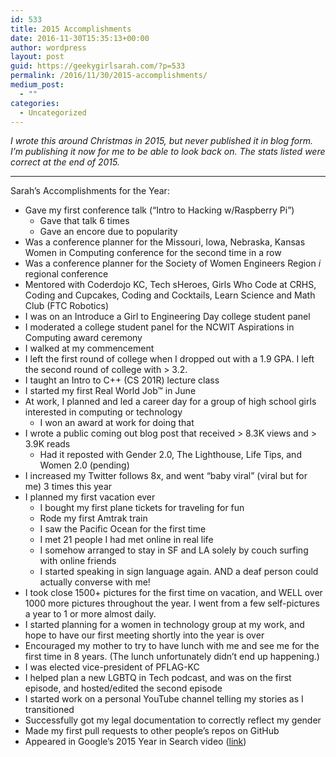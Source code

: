 ```yaml
---
id: 533
title: 2015 Accomplishments
date: 2016-11-30T15:35:13+00:00
author: wordpress
layout: post
guid: https://geekygirlsarah.com/?p=533
permalink: /2016/11/30/2015-accomplishments/
medium_post:
  - ""
categories:
  - Uncategorized
---
```

_I wrote this around Christmas in 2015, but never published it in blog form. I&#8217;m publishing it now for me to be able to look back on. The stats listed were correct at the end of 2015._

* * *

Sarah&#8217;s Accomplishments for the Year:

  * Gave my first conference talk (&#8220;Intro to Hacking w/Raspberry Pi&#8221;) 
      * Gave that talk 6 times
      * Gave an encore due to popularity
  * Was a conference planner for the Missouri, Iowa, Nebraska, Kansas Women in Computing conference for the second time in a row
  * Was a conference planner for the Society of Women Engineers Region _i_ regional conference
  * Mentored with Coderdojo KC, Tech sHeroes, Girls Who Code at CRHS, Coding and Cupcakes, Coding and Cocktails, Learn Science and Math Club (FTC Robotics)
  * I was on an Introduce a Girl to Engineering Day college student panel
  * I moderated a college student panel for the NCWIT Aspirations in Computing award ceremony
  * I walked at my commencement
  * I left the first round of college when I dropped out with a 1.9 GPA. I left the second round of college with > 3.2.
  * I taught an Intro to C++ (CS 201R) lecture class
  * I started my first Real World Job™ in June
  * At work, I planned and led a career day for a group of high school girls interested in computing or technology 
      * I won an award at work for doing that
  * I wrote a public coming out blog post that received > 8.3K views and > 3.9K reads 
      * Had it reposted with Gender 2.0, The Lighthouse, Life Tips, and Women 2.0 (pending)
  * I increased my Twitter follows 8x, and went “baby viral” (viral but for me) 3 times this year
  * I planned my first vacation ever 
      * I bought my first plane tickets for traveling for fun
      * Rode my first Amtrak train
      * I saw the Pacific Ocean for the first time
      * I met 21 people I had met online in real life
      * I somehow arranged to stay in SF and LA solely by couch surfing with online friends
      * I started speaking in sign language again. AND a deaf person could actually converse with me!
  * I took close 1500+ pictures for the first time on vacation, and WELL over 1000 more pictures throughout the year. I went from a few self-pictures a year to 1 or more almost daily.
  * I started planning for a women in technology group at my work, and hope to have our first meeting shortly into the year is over
  * Encouraged my mother to try to have lunch with me and see me for the first time in 8 years. (The lunch unfortunately didn’t end up happening.)
  * I was elected vice-president of PFLAG-KC
  * I helped plan a new LGBTQ in Tech podcast, and was on the first episode, and hosted/edited the second episode
  * I started work on a personal YouTube channel telling my stories as I transitioned
  * Successfully got my legal documentation to correctly reflect my gender
  * Made my first pull requests to other people’s repos on GitHub
  * Appeared in Google’s 2015 Year in Search video ([link](https://youtu.be/q7o7R5BgWDY?t=43))